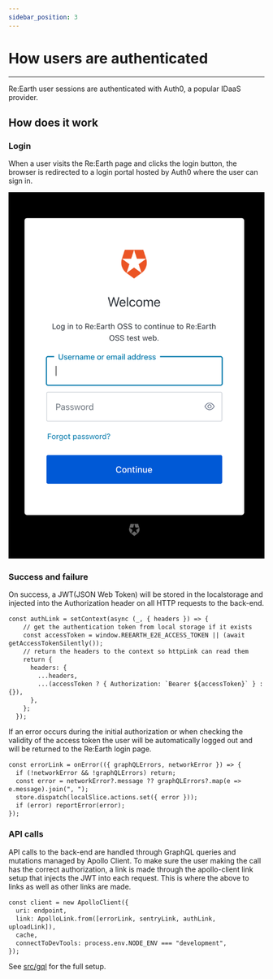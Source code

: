 ```yaml
---
sidebar_position: 3
---
```


# How users are authenticated
------

Re:Earth user sessions are authenticated with Auth0, a popular IDaaS provider. 

## How does it work

### Login

When a user visits the Re:Earth page and clicks the login button, the browser is redirected to a login portal hosted by Auth0 where the user can sign in. 

![auth0 login page](./img/auth0.png)

### Success and failure

On success, a JWT(JSON Web Token) will be stored in the localstorage and injected into the Authorization header on all HTTP requests to the back-end.

```tsx
const authLink = setContext(async (_, { headers }) => {
    // get the authentication token from local storage if it exists
    const accessToken = window.REEARTH_E2E_ACCESS_TOKEN || (await getAccessTokenSilently());
    // return the headers to the context so httpLink can read them
    return {
      headers: {
        ...headers,
        ...(accessToken ? { Authorization: `Bearer ${accessToken}` } : {}),
      },
    };
  });
```

 If an error occurs during the initial authorization or when checking the validity of the access token the user will be automatically logged out and will be returned to the Re:Earth login page.

```tsx
const errorLink = onError(({ graphQLErrors, networkError }) => {
  if (!networkError && !graphQLErrors) return;
  const error = networkError?.message ?? graphQLErrors?.map(e => e.message).join(", ");
  store.dispatch(localSlice.actions.set({ error }));
  if (error) reportError(error);
});
```

### API calls

API calls to the back-end are handled through GraphQL queries and mutations managed by Apollo Client. To make sure the user making the call has the correct authorization, a link is made through the apollo-client link setup that injects the JWT into each request. This is where the above to links as well as other links are made. 

```tsx
const client = new ApolloClient({
  uri: endpoint,
  link: ApolloLink.from([errorLink, sentryLink, authLink, uploadLink]),
  cache,
  connectToDevTools: process.env.NODE_ENV === "development",
});
```

See [src/gql](https://github.com/reearth/reearth-web/tree/main/src/gql) for the full setup.
